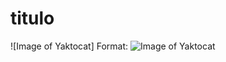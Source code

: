 # titulo

![Image of Yaktocat]
Format: ![Image of Yaktocat](https://octodex.github.com/images/yaktocat.png)